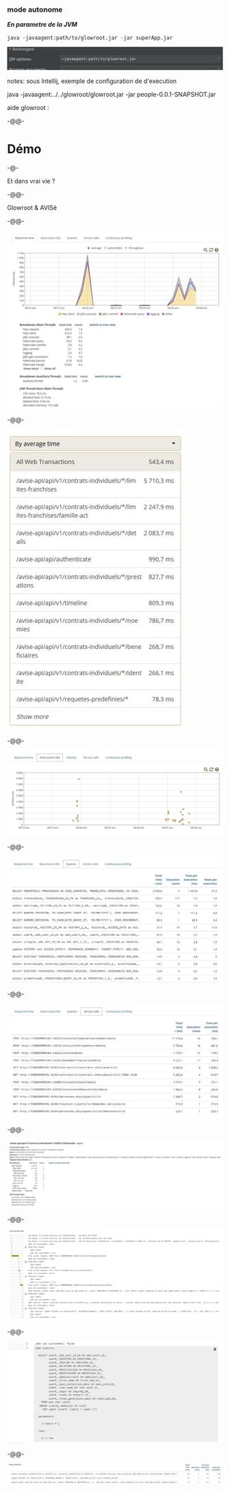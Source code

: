 ### mode autonome

***En parametre de la JVM***

```
java -javaagent:path/to/glowroot.jar -jar superApp.jar
```

![](images/intellij-javaagent.png)<!-- .element class="fragment" -->

notes:
sous Intellij, exemple de configuration de d'execution

java -javaagent:../../glowroot/glowroot.jar -jar people-0.0.1-SNAPSHOT.jar

aide glowroot : [](https://github.com/glowroot/glowroot/wiki/Where-are-my-application-server%27s-JVM-args%3F#spring-boot)

-@@-

# Démo

-@-

Et dans vrai vie ?

-@@-

Glowroot & AVISé

-@@-

![](images/0928-avise-01.JPG)

-@@-

![](images/0928-avise-01-02.JPG)

-@@-

![](images/0928-avise-01-03.JPG)

-@@-

![](images/0928-avise-01-04.JPG)

-@@-

![](images/0928-avise-01-05.JPG)

-@@-

![](images/0928-avise-01-06-a.JPG)

-@@-

![](images/0928-avise-01-06-b.JPG)

-@@-

![](images/0928-avise-01-06-c.JPG)

-@@-

![](images/0928-avise-01-06-d.JPG)
